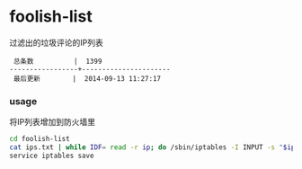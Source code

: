 foolish-list
============

过滤出的垃圾评论的IP列表

```
 总条数          |  1399       
-----------------+----------------------
 最后更新        |  2014-09-13 11:27:17     
```

### usage

将IP列表增加到防火墙里

```bash
cd foolish-list
cat ips.txt | while IDF= read -r ip; do /sbin/iptables -I INPUT -s "$ip" -j DROP; done
service iptables save
```

